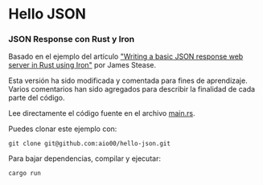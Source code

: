 # Hello JSON
### JSON Response con Rust y Iron

Basado en el ejemplo del artículo ["Writing a basic JSON response web server in Rust using Iron"](https://www.jamestease.co.uk/blether/writing-a-basic-json-web-server-in-rust-using-iron) por James Stease.

Esta versión ha sido modificada y comentada para fines de aprendizaje. Varios comentarios han sido agregados para describir la finalidad de cada parte del código.

Lee directamente el código fuente en el archivo [main.rs](src/main.rs).

Puedes clonar este ejemplo con:

    git clone git@github.com:aio00/hello-json.git

Para bajar dependencias, compilar y ejecutar:

    cargo run